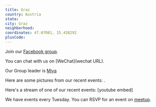 ```yaml
---
title: Graz
country: Austria
state: 
city: Graz
neighborhood: 
coordinates: 47.07081, 15.438292
plusCode:
---
```

Join our [Facebook group](https://www.facebook.com/groups/free.code.camp.graz).

You can chat with us on [WeChat](wechat URL).

Our Group leader is [Miya](freecodecamp.org/miya)

Here are some pictures from our recent events:
![]().

Here's a stream of one of our recent events:
[youtube embed]

We have events every Tuesday. You can RSVP for an event on [meetup](meetupurl).
